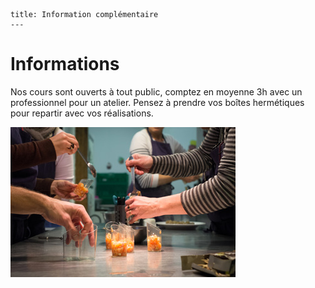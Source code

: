 	title: Information complémentaire
	---

# Informations
Nos cours sont ouverts à tout public, comptez en moyenne 3h avec un professionnel pour un atelier.
Pensez  à prendre vos boîtes hermétiques pour repartir avec vos réalisations.

![verrines](../../images/cours/verrines.jpg)
